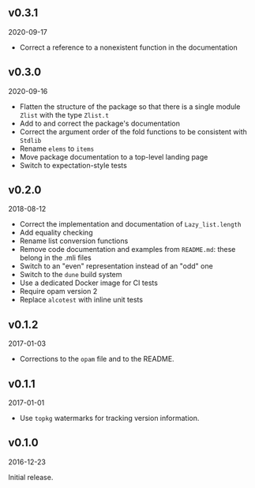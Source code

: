 v0.3.1
-------
2020-09-17

- Correct a reference to a nonexistent function in the documentation

v0.3.0
-------
2020-09-16

- Flatten the structure of the package so that there is a single module `Zlist` with the type `Zlist.t`
- Add to and correct the package's documentation
- Correct the argument order of the fold functions to be consistent with `Stdlib`
- Rename `elems` to `items`
- Move package documentation to a top-level landing page
- Switch to expectation-style tests

v0.2.0
-------
2018-08-12

- Correct the implementation and documentation of `Lazy_list.length`
- Add equality checking
- Rename list conversion functions
- Remove code documentation and examples from `README.md`: these belong in the .mli files
- Switch to an "even" representation instead of an "odd" one
- Switch to the `dune` build system
- Use a dedicated Docker image for CI tests
- Require opam version 2
- Replace `alcotest` with inline unit tests

v0.1.2
-------
2017-01-03

- Corrections to the `opam` file and to the README.

v0.1.1
-------
2017-01-01

- Use `topkg` watermarks for tracking version information.

v0.1.0
-------
2016-12-23

Initial release.
